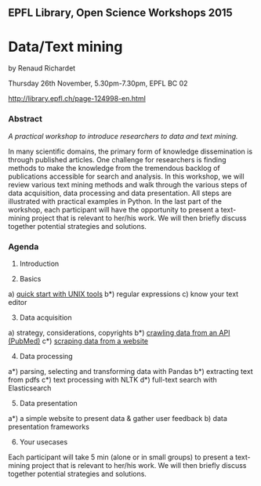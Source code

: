 ## EPFL Library, Open Science Workshops 2015

# Data/Text mining

by Renaud Richardet

Thursday 26th November, 5.30pm-7.30pm, EPFL BC 02

http://library.epfl.ch/page-124998-en.html

### Abstract

*A practical workshop to introduce researchers to data and text mining.*

In many scientific domains, the primary form of knowledge dissemination is through published articles. One challenge for researchers is finding methods to make the knowledge from the tremendous backlog of publications accessible for search and analysis. In this workshop, we will review various text mining methods and walk through the various steps of data acquisition, data processing and data presentation. All steps are illustrated with practical examples in Python. In the last part of the workshop, each participant will have the opportunity to present a text-mining project that is relevant to her/his work. We will then briefly discuss together potential strategies and solutions.

### Agenda

1) Introduction

2) Basics

a) [quick start with UNIX tools](2a_basics_unix_tools/unix_tools.ipynb)
b*) regular expressions
c) know your text editor

3) Data acquisition

a) strategy, considerations, copyrights
b*) [crawling data from an API (PubMed)](3b_pubmed_rest_api/pubmed_rest_api_client.ipynb)
c*) [scraping data from a website](3c_pubmed_crawl_webpage/pubmed_crawl_webpage.ipynb)

4) Data processing

a*) parsing, selecting and transforming data with Pandas
b*) extracting text from pdfs
c*) text processing with NLTK
d*) full-text search with Elasticsearch

5) Data presentation

a*) a simple website to present data & gather user feedback
b) data presentation frameworks

6) Your usecases

Each participant will take 5 min (alone or in small groups) to present a text-mining project that is relevant to her/his work. We will then briefly discuss together potential strategies and solutions.

